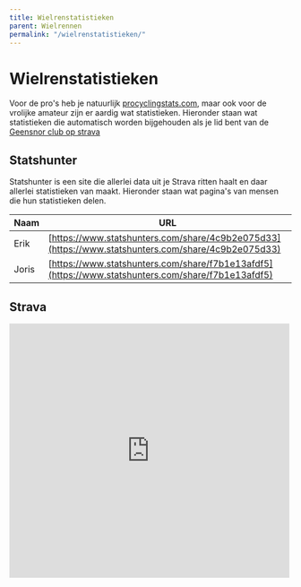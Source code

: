 ```yaml
---
title: Wielrenstatistieken
parent: Wielrennen
permalink: "/wielrenstatistieken/"
---
```


# Wielrenstatistieken

Voor de pro's heb je natuurlijk [procyclingstats.com](https://www.procyclingstats.com/), maar ook voor de vrolijke amateur zijn er aardig wat statistieken. Hieronder staan wat statistieken die automatisch worden bijgehouden als je lid bent van de [Geensnor club op strava](https://www.strava.com/clubs/geensnor)

## Statshunter

Statshunter is een site die allerlei data uit je Strava ritten haalt en daar allerlei statistieken van maakt. Hieronder staan wat pagina's van mensen die hun statistieken delen.

| Naam  | URL                                                                                                |
| ----- | -------------------------------------------------------------------------------------------------- |
| Erik  | [https://www.statshunters.com/share/4c9b2e075d33](https://www.statshunters.com/share/4c9b2e075d33) |
| Joris | [https://www.statshunters.com/share/f7b1e13afdf5](https://www.statshunters.com/share/f7b1e13afdf5) |

## Strava

<iframe allowtransparency frameborder='0' height='454' scrolling='no' src='https://www.strava.com/clubs/22657/latest-rides/7b925bb609331c84fb2811fecbe2d6007da5e7bb?show_rides=true' width='500'></iframe>
